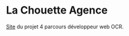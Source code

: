 # La Chouette Agence

[Site](https://sedaii.github.io/IliasIdrissiMessnaoui_4_08112021/lachouetteagence/) du projet 4 parcours développeur web OCR.

